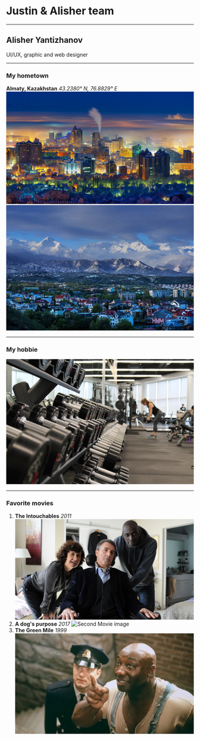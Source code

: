 # Justin & Alisher team
***
## Alisher Yantizhanov
UI/UX, graphic and web designer
***
### My hometown
**Almaty, Kazakhstan** *43.2380° N, 76.8829° E*
![Photo of Almaty, Kazakhstan](img/almaty1.jpeg)
![Photo number 2 of Almaty, Kazakhstan](img/almaty2.jpeg)
***
### My hobbie
![Photo of the gym](img/gym1.jpeg)
***
### Favorite movies
1. **The Intouchables** *2011*
![First Movie image](img/movie.jpeg)
2. **A dog's purpose** *2017*
![Second Movie image](img/movie2.avif)
3. **The Green Mile** *1999*
![Third Movie image](img/movie3.webp)
